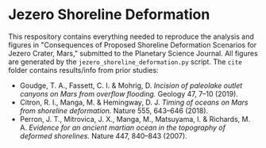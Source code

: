 # Jezero Shoreline Deformation

This respository contains everything needed to reproduce the analysis and figures in "Consequences of Proposed Shoreline Deformation Scenarios for Jezero Crater, Mars," submitted to the Planetary Science Journal. All figures are generated by the `jezero_shoreline_deformation.py` script. The `cite` folder contains results/info from prior studies:
* Goudge, T. A., Fassett, C. I. & Mohrig, D. *Incision of paleolake outlet canyons on Mars from overflow flooding.* Geology 47, 7–10 (2019).
* Citron, R. I., Manga, M. & Hemingway, D. J. *Timing of oceans on Mars from shoreline deformation.* Nature 555, 643–646 (2018).
* Perron, J. T., Mitrovica, J. X., Manga, M., Matsuyama, I. & Richards, M. A. *Evidence for an ancient martian ocean in the topography of deformed shorelines.* Nature 447, 840–843 (2007).

